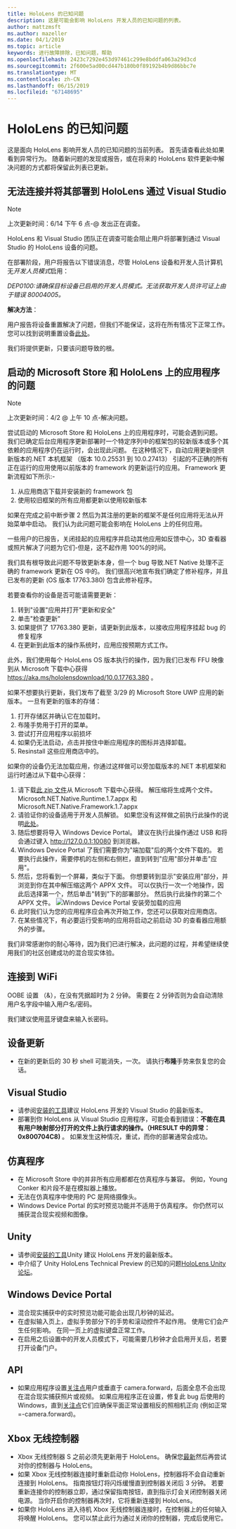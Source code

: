 ```yaml
---
title: HoloLens 的已知问题
description: 这是可能会影响 HoloLens 开发人员的已知问题的列表。
author: mattzmsft
ms.author: mazeller
ms.date: 04/1/2019
ms.topic: article
keywords: 进行故障排除，已知问题，帮助
ms.openlocfilehash: 2423c7292e453d97461c299e8bddfa063a29d3cd
ms.sourcegitcommit: 2f600e5ad00cd447b180b0f89192b4b9d86bbc7e
ms.translationtype: MT
ms.contentlocale: zh-CN
ms.lasthandoff: 06/15/2019
ms.locfileid: "67148695"
---
```

# <a name="hololens-known-issues"></a>HoloLens 的已知问题

这是面向 HoloLens 影响开发人员的已知问题的当前列表。 首先请查看此处如果看到异常行为。 随着新问题的发现或报告，或在将来的 HoloLens 软件更新中解决问题的方式都将保留此列表已更新。

## <a name="unable-to-connect-and-deploy-to-hololens-through-visual-studio"></a>无法连接并将其部署到 HoloLens 通过 Visual Studio

>[!NOTE]
>上次更新时间：6/14 下午 6 点-@ 发出正在调查。

HoloLens 和 Visual Studio 团队正在调查可能会阻止用户将部署到通过 Visual Studio 的 HoloLens 设备的问题。
 
在部署阶段，用户将报告以下错误消息，尽管 HoloLens 设备和开发人员计算机无*开发人员模式*启用：

*DEP0100:请确保目标设备已启用的开发人员模式。无法获取开发人员许可证上<device IP>由于错误 80004005。*
 
**解决方法**： 
 
用户报告将设备重置解决了问题，但我们不能保证，这将在所有情况下正常工作。 您可以找到说明重置设备[此处](https://support.microsoft.com/en-us/help/13452/hololens-restart-reset-or-recover-hololens)。
 
我们将提供更新，只要该问题导致的根。 

## <a name="issues-launching-the-microsoft-store-and-apps-on-hololens"></a>启动的 Microsoft Store 和 HoloLens 上的应用程序的问题

>[!NOTE]
>上次更新时间：4/2 @ 上午 10 点-解决问题。 

尝试启动的 Microsoft Store 和 HoloLens 上的应用程序时，可能会遇到问题。 我们已确定后台应用程序更新部署时一个特定序列中的框架包的较新版本或多个其依赖的应用程序仍在运行时，会出现此问题。 在这种情况下，自动应用更新提供新版本的.NET 本机框架 （版本 10.0.25531 到 10.0.27413） 引起的不正确的所有正在运行的应用使用以前版本的 framework 的更新运行的应用。  Framework 更新流程如下所示:-

1.  从应用商店下载并安装新的 framework 包
2.  使用较旧框架的所有应用都更新以使用较新版本

如果在完成之前中断步骤 2 然后为其注册的更新的框架不是任何应用将无法从开始菜单中启动。  我们认为此问题可能会影响在 HoloLens 上的任何应用。

一些用户的已报告，关闭挂起的应用程序并启动其他应用如反馈中心，3D 查看器或照片解决了问题为它们-但是，这不起作用 100%的时间。

我们具有根导致此问题不导致更新本身，但一个 bug 导致.NET Native 处理不正确的 framework 更新在 OS 中的。 我们很高兴地宣布我们确定了修补程序，并且已发布的更新 (OS 版本 17763.380) 包含此修补程序。 

若要查看你的设备是否可能请需要更新：

1.  转到"设置"应用并打开"更新和安全"
2.  单击"检查更新"
3.  如果提供了 17763.380 更新，请更新到此版本，以接收应用程序挂起 bug 的修复程序
4.  在更新到此版本的操作系统时，应用应按预期方式工作。

此外，我们使用每个 HoloLens OS 版本执行的操作，因为我们已发布 FFU 映像到从 Microsoft 下载中心获得 https://aka.ms/hololensdownload/10.0.17763.380 。 

如果不想要执行更新，我们发布了截至 3/29 的 Microsoft Store UWP 应用的新版本。 一旦有更新的版本的存储：

1) 打开存储区并确认它在加载时。
2) 布隆手势用于打开的菜单。
3) 尝试打开应用程序以前损坏
3) 如果仍无法启动，点击并按住中断应用程序的图标并选择卸载。
4) Resinstall 这些应用商店中的。

如果你的设备仍无法加载应用，你通过这样做可以旁加载版本的.NET 本机框架和运行时通过从下载中心获得：

1)  请下载[此 zip 文件](http://download.microsoft.com/download/8/5/C/85C23745-794C-419D-B8D7-115FBCCD6DA7/netfx_1.7.zip)从 Microsoft 下载中心获得。  解压缩将生成两个文件。  Microsoft.NET.Native.Runtime.1.7.appx 和 Microsoft.NET.Native.Framework.1.7.appx
2)  请验证你的设备适用于开发人员解锁。  如果您没有这样做之前执行此操作的说明[此处](https://nam06.safelinks.protection.outlook.com/?url=https%3A%2F%2Fdocs.microsoft.com%2Fen-us%2Fwindows%2Fmixed-reality%2Fusing-the-windows-device-portal&data=02%7C01%7Cjalynch%40microsoft.com%7C3622a462ebd04870fccb08d6ae94cad6%7C72f988bf86f141af91ab2d7cd011db47%7C1%7C0%7C636888351416725140&sdata=ZB6Zdx9GV95PcU6FAVgWaP3eQNMsyIc%2FbNDEby3Sb8A%3D&reserved=0)。
3)  随后想要将导入 Windows Device Portal。  建议在执行此操作通过 USB 和将会通过键入 http://127.0.0.1:10080 到浏览器。  
4)  Windows Device Portal 了我们需要你为"端加载"后的两个文件下载的。  若要执行此操作，需要停机的左侧和右侧栏，直到转到"应用"部分并单击"应用"。
5)  然后，您将看到一个屏幕，类似于下面。  你想要转到显示"安装应用"部分，并浏览到你在其中解压缩这两个 APPX 文件。  可以仅执行一次一个地操作，因此后选择第一个，然后单击"转到"下的部署部分。  然后执行此操作的第二个 APPX 文件。 
  ![Windows Device Portal 安装旁加载的应用](images/20190322-DevicePortal.png)<br>
6)  此时我们认为您的应用程序应会再次开始工作，您还可以获取对应用商店。
7)  在某些情况下，有必要运行受影响的应用将启动之前启动 3D 的查看器应用额外的步骤。 

我们非常感谢你的耐心等待，因为我们已进行解决，此问题的过程，并希望继续使用我们的社区创建成功的混合现实体验。

## <a name="connecting-to-wifi"></a>连接到 WiFi

OOBE 设置 （&），在没有凭据超时为 2 分钟。 需要在 2 分钟否则为会自动清除用户名字段中输入用户名/密码。

我们建议使用蓝牙键盘来输入长密码。

## <a name="device-update"></a>设备更新
* 在新的更新后的 30 秒 shell 可能消失，一次。 请执行**布隆**手势来恢复您的会话。

## <a name="visual-studio"></a>Visual Studio
* 请参阅[安装的工具](install-the-tools.md)建议 HoloLens 开发的 Visual Studio 的最新版本。
* 部署到你 HoloLens 从 Visual Studio 应用程序，可能会看到错误：**不能在具有用户映射部分打开的文件上执行请求的操作。（HRESULT 中的异常：0x800704C8)** 。 如果发生这种情况，重试，而你的部署通常会成功。

## <a name="emulator"></a>仿真程序
* 在 Microsoft Store 中的并非所有应用都都在仿真程序与兼容。 例如，Young Conker 和片段不是在模拟器上播放。
* 无法在仿真程序中使用的 PC 是网络摄像头。
* Windows Device Portal 的实时预览功能并不适用于仿真程序。 你仍然可以捕获混合现实视频和图像。

## <a name="unity"></a>Unity
* 请参阅[安装的工具](install-the-tools.md)Unity 建议 HoloLens 开发的最新版本。
* 中介绍了 Unity HoloLens Technical Preview 的已知的问题[HoloLens Unity 论坛](http://forum.unity3d.com/threads/known-issues.394627/)。

## <a name="windows-device-portal"></a>Windows Device Portal
* 混合现实捕获中的实时预览功能可能会出现几秒钟的延迟。
* 在虚拟输入页上，虚拟手势部分下的手势和滚动控件不起作用。 使用它们会产生任何影响。 在同一页上的虚拟键盘正常工作。
* 在启用之后设置中的开发人员模式下，可能需要几秒钟才会启用开关后，若要打开设备门户。

## <a name="api"></a>API
* 如果应用程序设置[关注点](focus-point-in-unity.md)用户或垂直于 camera.forward，后面全息不会出现在混合现实捕获照片或视频。 如果应用程序正在设置，修复此 bug 后使用的 Windows，直到[关注点](focus-point-in-unity.md)它们应确保平面正常设置相反的照相机正向 (例如正常 =-camera.forward)。

## <a name="xbox-wireless-controller"></a>Xbox 无线控制器
* Xbox 无线控制器 S 之前必须先更新用于 HoloLens。 确保您[最新](https://support.xbox.com/xbox-one/accessories/update-controller-for-stereo-headset-adapter)然后再尝试对你的控制器与 HoloLens。
* 如果 Xbox 无线控制器连接时重新启动你 HoloLens，控制器将不会自动重新连接到 HoloLens。 指南按钮灯将闪烁缓慢直到控制器关闭后 3 分钟。 若要重新连接你的控制器立即，通过保留指南按钮，直到指示灯会关闭控制器关闭电源。 当你开启你的控制器再次时，它将重新连接到 HoloLens。
* 如果你 HoloLens 进入待机 Xbox 无线控制器连接时，在控制器上的任何输入将唤醒 HoloLens。 您可以禁止此行为通过关闭你的控制器，完成后使用它。
